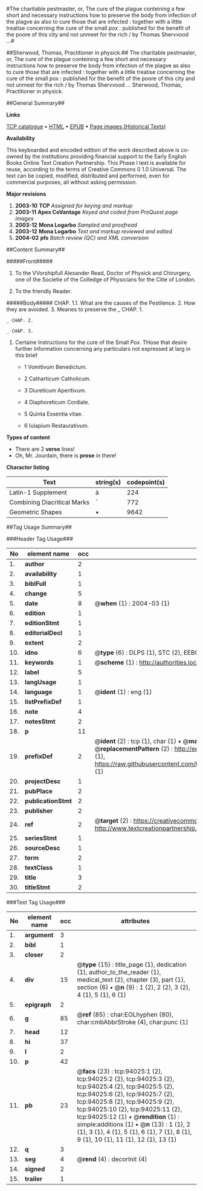 #The charitable pestmaster, or, The cure of the plague conteining a few short and necessary instructions how to preserve the body from infection of the plagve as also to cure those that are infected : together with a little treatise concerning the cure of the small pox : published for the benefit of the poore of this city and not unmeet for the rich / by Thomas Shervvood ...#

##Sherwood, Thomas, Practitioner in physick.##
The charitable pestmaster, or, The cure of the plague conteining a few short and necessary instructions how to preserve the body from infection of the plagve as also to cure those that are infected : together with a little treatise concerning the cure of the small pox : published for the benefit of the poore of this city and not unmeet for the rich / by Thomas Shervvood ...
Sherwood, Thomas, Practitioner in physick.

##General Summary##

**Links**

[TCP catalogue](http://www.ota.ox.ac.uk/tcp/)  • 
[HTML](http://tei.it.ox.ac.uk/tcp/Texts-HTML/free/A59/A59949.html)  • 
[EPUB](http://tei.it.ox.ac.uk/tcp/Texts-EPUB/free/A59/A59949.epub) • 
[Page images (Historical Texts)](https://data.historicaltexts.jisc.ac.uk/view?pubId=eebo-12798514e&pageId=eebo-12798514e-94025-1)

**Availability**

This keyboarded and encoded edition of the
	       work described above is co-owned by the institutions
	       providing financial support to the Early English Books
	       Online Text Creation Partnership. This Phase I text is
	       available for reuse, according to the terms of Creative
	       Commons 0 1.0 Universal. The text can be copied,
	       modified, distributed and performed, even for
	       commercial purposes, all without asking permission.

**Major revisions**

1. __2003-10__ __TCP__ *Assigned for keying and markup*
1. __2003-11__ __Apex CoVantage__ *Keyed and coded from ProQuest page images*
1. __2003-12__ __Mona Logarbo__ *Sampled and proofread*
1. __2003-12__ __Mona Logarbo__ *Text and markup reviewed and edited*
1. __2004-02__ __pfs__ *Batch review (QC) and XML conversion*

##Content Summary##

#####Front#####

1. To the VVorshipfull Alexander Read, Doctor of Physick and Chirurgery, one of the Societie of the Colledge of Physicians for the Citie of London.

1. To the friendly Reader.

#####Body#####
CHAP. 1.1. What are the causes of the Pestilence. 2. How they are avoided. 3. Meanes to preserve the
    _ CHAP. 1.

    _ CHAP. 2.

    _ CHAP. 3.

1. Certaine Instructions for the cure of the Small Pox.
THose that desire further information concerning any particulars not expressed at larg in this brief
      * 1 Vomitivum Benedictum.

      * 2 Catharticum Catholicum.

      * 3 Diureticum Aperitivum.

      * 4 Diaphoreticum Cordiale.

      * 5 Quinta Essentia vitae.

      * 6 Iulapium Restaurativum.

**Types of content**

  * There are 2 **verse** lines!
  * Oh, Mr. Jourdain, there is **prose** in there!

**Character listing**


|Text|string(s)|codepoint(s)|
|---|---|---|
|Latin-1 Supplement|à|224|
|Combining             Diacritical Marks|̄|772|
|Geometric Shapes|▪|9642|

##Tag Usage Summary##

###Header Tag Usage###

|No|element name|occ|attributes|
|---|---|---|---|
|1.|__author__|2||
|2.|__availability__|1||
|3.|__biblFull__|1||
|4.|__change__|5||
|5.|__date__|8| @__when__ (1) : 2004-03 (1)|
|6.|__edition__|1||
|7.|__editionStmt__|1||
|8.|__editorialDecl__|1||
|9.|__extent__|2||
|10.|__idno__|6| @__type__ (6) : DLPS (1), STC (2), EEBO-CITATION (1), OCLC (1), VID (1)|
|11.|__keywords__|1| @__scheme__ (1) : http://authorities.loc.gov/ (1)|
|12.|__label__|5||
|13.|__langUsage__|1||
|14.|__language__|1| @__ident__ (1) : eng (1)|
|15.|__listPrefixDef__|1||
|16.|__note__|4||
|17.|__notesStmt__|2||
|18.|__p__|11||
|19.|__prefixDef__|2| @__ident__ (2) : tcp (1), char (1)  •  @__matchPattern__ (2) : ([0-9\-]+):([0-9IVX]+) (1), (.+) (1)  •  @__replacementPattern__ (2) : http://eebo.chadwyck.com/downloadtiff?vid=$1&page=$2 (1), https://raw.githubusercontent.com/textcreationpartnership/Texts/master/tcpchars.xml#$1 (1)|
|20.|__projectDesc__|1||
|21.|__pubPlace__|2||
|22.|__publicationStmt__|2||
|23.|__publisher__|2||
|24.|__ref__|2| @__target__ (2) : https://creativecommons.org/publicdomain/zero/1.0/ (1), http://www.textcreationpartnership.org/docs/. (1)|
|25.|__seriesStmt__|1||
|26.|__sourceDesc__|1||
|27.|__term__|2||
|28.|__textClass__|1||
|29.|__title__|3||
|30.|__titleStmt__|2||


###Text Tag Usage###

|No|element name|occ|attributes|
|---|---|---|---|
|1.|__argument__|3||
|2.|__bibl__|1||
|3.|__closer__|2||
|4.|__div__|15| @__type__ (15) : title_page (1), dedication (1), author_to_the_reader (1), medical_text (2), chapter (3), part (1), section (6)  •  @__n__ (9) : 1 (2), 2 (2), 3 (2), 4 (1), 5 (1), 6 (1)|
|5.|__epigraph__|2||
|6.|__g__|85| @__ref__ (85) : char:EOLhyphen (80), char:cmbAbbrStroke (4), char:punc (1)|
|7.|__head__|12||
|8.|__hi__|37||
|9.|__l__|2||
|10.|__p__|42||
|11.|__pb__|23| @__facs__ (23) : tcp:94025:1 (2), tcp:94025:2 (2), tcp:94025:3 (2), tcp:94025:4 (2), tcp:94025:5 (2), tcp:94025:6 (2), tcp:94025:7 (2), tcp:94025:8 (2), tcp:94025:9 (2), tcp:94025:10 (2), tcp:94025:11 (2), tcp:94025:12 (1)  •  @__rendition__ (1) : simple:additions (1)  •  @__n__ (13) : 1 (1), 2 (1), 3 (1), 4 (1), 5 (1), 6 (1), 7 (1), 8 (1), 9 (1), 10 (1), 11 (1), 12 (1), 13 (1)|
|12.|__q__|3||
|13.|__seg__|4| @__rend__ (4) : decorInit (4)|
|14.|__signed__|2||
|15.|__trailer__|1||
